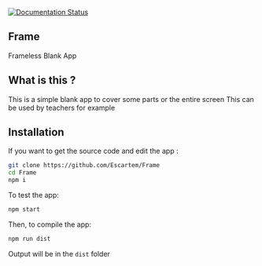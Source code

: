 [![Documentation Status](https://readthedocs.org/projects/frame/badge/?version=latest)](https://frame.readthedocs.io/en/latest/?badge=latest)

## Frame
 Frameless Blank App

## What is this ?
 This is a simple blank app to cover some parts or the entire screen
 This can be used by teachers for example

## Installation
 If you want to get the source code and edit the app :

 ```bash
 git clone https://github.com/Escartem/Frame
 cd Frame
 npm i
 ```

 To test the app:

 ```bash
 npm start
 ```

 Then, to compile the app:

 ```bash
 npm run dist
 ```

 Output will be in the `dist` folder
